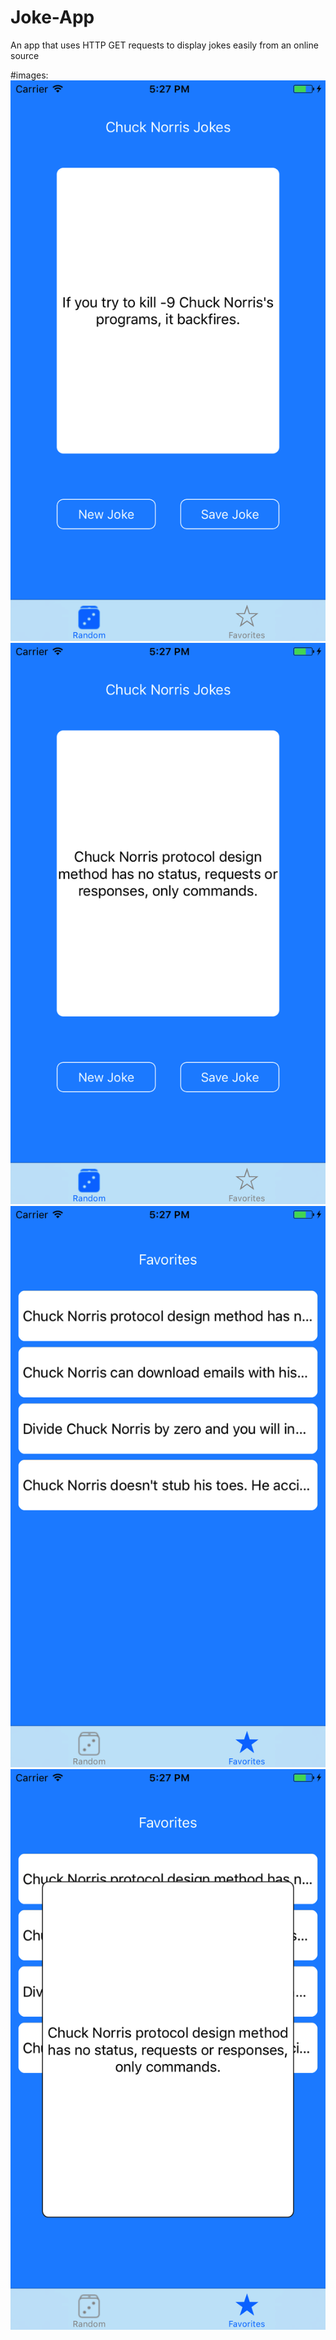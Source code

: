 # Joke-App
An app that uses HTTP GET requests to display jokes easily from an online source


#images:
![demo1](https://github.com/JulianSerog/Joke-App/blob/master/demo_images/demo1.png)
![demo2](https://github.com/JulianSerog/Joke-App/blob/master/demo_images/demo2.png)
![demo3](https://github.com/JulianSerog/Joke-App/blob/master/demo_images/demo3.png)
![demo4](https://github.com/JulianSerog/Joke-App/blob/master/demo_images/demo4.png)
